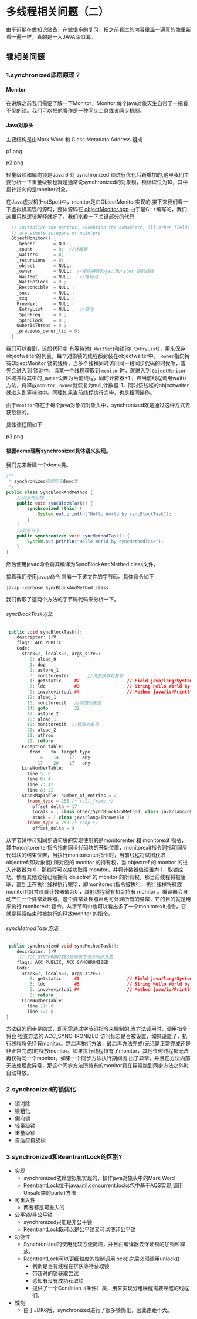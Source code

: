 # 多线程相关问题（二）

由于近期在做知识储备，在做很多的复习，把之前看过的内容重温一遍真的像重新看一遍一样，真的是一入JAVA深似海。

## 锁相关问题

### 1.synchronized底层原理？

#### Monitor

在讲解之前我们需要了解一下Monitor，Monitor:每个java对象天生自带了一把看不见的锁。我们可以把他看作是一种同步工具或者同步机制。

#### Java对象头

主要结构是由Mark Word 和 Class Metadata Address 组成

p1.png

p2.png

轻量级锁和偏向锁是Java 6 对 synchronized 锁进行优化后新增加的,这里我们主要分析一下重量级锁也就是通常说synchronized的对象锁，锁标识位为10，其中指针指向的是monitor对象。

在Java虚拟机(HotSpot)中，monitor是由ObjectMonitor实现的,接下来我们看一下虚拟机实现的源码，整体源码在  [objectMonitor.hpp](http://hg.openjdk.java.net/jdk8u/jdk8u60/hotspot/file/37240c1019fd/src/share/vm/runtime/objectMonitor.hpp)  由于是C++编写的，我们这里只做逻辑解释就好了。我们来看一下关键部分的代码

```c++
  // initialize the monitor, exception the semaphore, all other fields
  // are simple integers or pointers
  ObjectMonitor() {
    _header       = NULL;
    _count        = 0;  //计数器
    _waiters      = 0,
    _recursions   = 0;
    _object       = NULL;
    _owner        = NULL;  //指向持有ObjectMonitor 锁的线程
    _WaitSet      = NULL;   //等待池
    _WaitSetLock  = 0 ;
    _Responsible  = NULL ;
    _succ         = NULL ;
    _cxq          = NULL ;
    FreeNext      = NULL ;
    _EntryList    = NULL ;  //锁池
    _SpinFreq     = 0 ;
    _SpinClock    = 0 ;
    OwnerIsThread = 0 ;
    _previous_owner_tid = 0;
  }
```



我们可以看到，这段代码中 有等待池(`_WaitSet`)和锁池(`_EntryList`)，用来保存objectwaiter的列表，每个对象锁的线程都封装在objectwaiter中。`_owner`指向持有ObjectMonitor 锁的线程，当多个线程同时访问同一段同步代码的时候呢，首先会进入到 锁池中，当某一个线程获取到 `monitor`时，就进入到 `ObjectMonitor`区域并将其中的`_owner`设置为当前线程，同时计数器+1 ，若当前线程调用wait()方法，将释放`monitor`,`_owner`就恢复为null,计数器-1，同时该线程的objectwaiter就进入到等待池中。同理如果当前线程执行完毕，也是相同操作。

由于`monitor`存在于每个java对象的对象头中，synchronized就是通过这种方式去获取锁的。

具体流程图如下

p3.png

#### 根据demo理解synchronized具体语义实现。

我们先来新建一个demo类。

```java
/**
 * synchronized底层实现demo类
 */
public class SyncBlockAndMethod {
    //同步代码快
    public void syncBlockTask() {
        synchronized (this) {
            System.out.println("Hello World by syncBlockTask");
        }
    }
    //同步方法
    public synchronized void syncMethodTask() {
        System.out.println("Hello World by syncMethodTask");
    }
}
```

然后使用javac命令将其编译为SyncBlockAndMethod.class文件。

接着我们使用javap命令 来看一下该文件的字节码。具体命令如下

`javap -verbose SyncBlockAndMethod.class`

我们截取了这两个方法的字节码代码来分析一下。

###### syncBlockTask方法

```c++
 public void syncBlockTask();
    descriptor: ()V
    flags: ACC_PUBLIC
    Code:
      stack=2, locals=3, args_size=1
         0: aload_0
         1: dup
         2: astore_1
         3: monitorenter       //试图获取对象锁 
         4: getstatic     #2                  // Field java/lang/System.out:Ljava/io/PrintStream;
         7: ldc           #3                  // String Hello World by syncBlockTask
         9: invokevirtual #4                  // Method java/io/PrintStream.println:(Ljava/lang/String;)V
        12: aload_1
        13: monitorexit   //释放对象锁
        14: goto          22
        17: astore_2
        18: aload_1
        19: monitorexit  //释放对象锁
        20: aload_2
        21: athrow
        22: return
      Exception table:
         from    to  target type
             4    14    17   any
            17    20    17   any
      LineNumberTable:
        line 5: 0
        line 6: 4
        line 7: 12
        line 8: 22
      StackMapTable: number_of_entries = 2
        frame_type = 255 /* full_frame */
          offset_delta = 17
          locals = [ class other/SyncBlockAndMethod, class java/lang/Object ]
          stack = [ class java/lang/Throwable ]
        frame_type = 250 /* chop */
          offset_delta = 4
```

从字节码中可知同步语句块的实现使用的是monitorenter 和 monitorexit 指令，其中monitorenter指令指向同步代码块的开始位置，monitorexit指令则指明同步代码块的结束位置，当执行monitorenter指令时，当前线程将试图获取 objectref(即对象锁) 所对应的 monitor 的持有权，当 objectref 的 monitor 的进入计数器为 0，那线程可以成功取得 monitor，并将计数器值设置为 1，取锁成功。倘若其他线程已经拥有 objectref 的 monitor 的所有权，那当前线程将被阻塞，直到正在执行线程执行完毕，即monitorexit指令被执行，执行线程将释放 monitor(锁)并设置计数器值为0 ，其他线程将有机会持有 monitor 。编译器会自动产生一个异常处理器，这个异常处理器声明可处理所有的异常，它的目的就是用来执行 monitorexit 指令。从字节码中也可以看出多了一个monitorexit指令，它就是异常结束时被执行的释放monitor 的指令。

###### syncMethodTask方法

```c++
 public synchronized void syncMethodTask();
    descriptor: ()V
     // ACC_SYNCHRONIZED指明该方法为同步方法
    flags: ACC_PUBLIC, ACC_SYNCHRONIZED
    Code:
      stack=2, locals=1, args_size=1
         0: getstatic     #2                  // Field java/lang/System.out:Ljava/io/PrintStream;
         3: ldc           #5                  // String Hello World by syncMethodTask
         5: invokevirtual #4                  // Method java/io/PrintStream.println:(Ljava/lang/String;)V
         8: return
      LineNumberTable:
        line 11: 0
        line 12: 8
}
```

方法级的同步是隐式，即无需通过字节码指令来控制的,当方法调用时，调用指令将会 检查方法的 ACC_SYNCHRONIZED 访问标志是否被设置，如果设置了，执行线程将先持有monitor。然后再执行方法，最后再方法完成(无论是正常完成还是非正常完成)时释放monitor。如果执行线程持有了monitor，其他任何线程都无法再获得同一个monitor。如果一个同步方法执行期间抛 出了异常，并且在方法内部无法处理此异常，那这个同步方法所持有的monitor将在异常抛到同步方法之外时自动释放。



### 2.synchronized的锁优化

- 锁消除
- 锁粗化
- 偏向锁
- 轻量级锁
- 重量级锁
- 自适应自旋梭



### 3.synchronized和ReentrantLock的区别?

- 实现
  - synchronized依赖虚拟机实现的，操作java对象头中的Mark Word
  - ReentrantLock位于java.util.concurrent.locks包中基于AQS实现,调用Unsafe类的park()方法
- 可重入性
  - 两者都是可重入的
- 公平锁/非公平锁
  - synchronized只能是非公平锁
  - ReentrantLock既可以是公平锁又可以使非公平锁
- 功能性
  - Synchronized的使用比较方便简洁，并且由编译器去保证锁的加锁和释放。
  - ReentrantLock可以更细粒度的控制调用lock()之后必须调用unlock()
    - 判断是否有线程在排队等待获取锁
    - 带超时的锁获取尝试
    - 感知有没有成功获取锁
    - 提供了一个Condition（条件）类，用来实现分组唤醒需要唤醒的线程们。
- 性能
  - 由于JDK6后，synchronized进行了很多锁优化，因此差距不大。